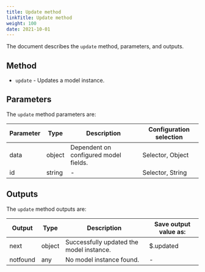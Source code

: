 ```yaml
---
title: Update method
linkTitle: Update method
weight: 100
date: 2021-10-01
---
```


The document describes the `update` method, parameters, and outputs.

## Method

* `update` - Updates a model instance.

## Parameters

The `update` method parameters are:

| Parameter | Type | Description | Configuration selection |
| --- | --- | --- | --- |
| data | object | Dependent on configured model fields. | Selector, Object |
| id | string | \- | Selector, String |

## Outputs

The `update` method outputs are:

| Output | Type | Description | Save output value as: |
| --- | --- | --- | --- |
| next | object | Successfully updated the model instance. | $.updated |
| notfound | any | No model instance found. | \- |
